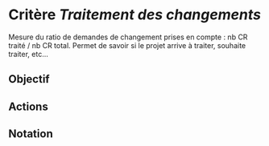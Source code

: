 # Critère *Traitement des changements*
Mesure du ratio de demandes de changement prises en compte : nb CR traité / nb CR total. Permet de savoir si le projet arrive à traiter, souhaite traiter, etc...

## Objectif


## Actions


## Notation